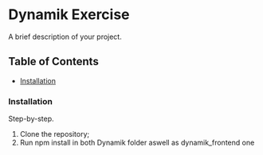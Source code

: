 # Dynamik Exercise

A brief description of your project.

## Table of Contents

- [Installation](#installation)

### Installation

Step-by-step.

1. Clone the repository;
2. Run npm install in both Dynamik folder aswell as dynamik_frontend one
